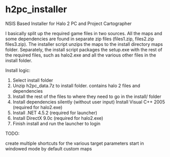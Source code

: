 # h2pc_installer
NSIS Based Installer for Halo 2 PC and Project Cartographer

I basically split up the required game files in two sources. All the maps and some dependencies are found in separate zip files (files1.zip, files2.zip files3.zip). The installer script unzips the maps to the install directory maps folder. Separately, the install script packages the setup.exe with the rest of the required files, such as halo2.exe and all the various other files in the install folder. 

Install logic:
1. Select install folder
2. Unzip h2pc_data.7z to install folder. contains halo 2 files and dependencies
3. Install the rest of the files to where they need to go in the install/ folder
4. Install dependencies silently (without user input) Install Visual C++ 2005 (required for halo2.exe)
5. Install .NET 4.5.2 (required for launcher)
6. Install DirectX 9.0c (required for halo2.exe)
7. Finish install and run the launcher to login 

TODO:

create multiple shortcuts for the various target parameters
start in windowed mode by default
custom maps

